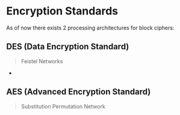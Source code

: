 # Encryption Standards

As of now there exists 2 processing architectures for block ciphers:

## DES (Data Encryption Standard)

> Feistel Networks

- 

## AES (Advanced Encryption Standard)

> Substitution Permutation Network
